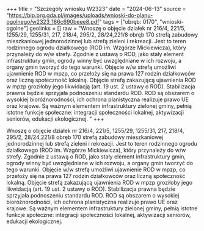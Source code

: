 +++
title = "Szczegóły wniosku W2323"
date = "2024-06-13"
source = "https://bip.brg.gda.pl/images/uploads/wnioski-do-planu-ogolnego/w2323_186c690beee8.pdf"
tags = ["obręb: 0170", "wnioski-ogolne"]
geolinks = []
raw = "Wnoszę o objęcie działek nr 216/4, 221/5, 1255/29, 1255/31, 217, 218/4, 295/2, 28/24,221/8 obręb 170 strefą zabudowy mieszkaniowej jednorodzinnej lub strefą zieleni i rekreacji. Jest to teren rodzinnego ogrodu działkowego (ROD im. Wzgórze Mickiewicza), który przynależy do w/w strefy. Zgodnie z ustawą o ROD, jako stały element infrastruktury gmin, ogrody winny być uwzględniane w ich rozwoju, a organy gmin tworzyć do tego warunki. Objęcie w/w strefą umożliwi ujawnienie ROD w mpzp, co przełoży się na prawa 127 rodzin działkowców oraz liczną społeczność lokalną. Objęcie strefą zakazującą ujawnienia ROD w mpzp groziłoby jego likwidacją (art. 19 ust. 2 ustawy o ROD). Stabilizacja prawna będzie sprzyjała podnoszeniu standardu ROD. ROD są obszarem o wysokiej bioróżnorodności, ich ochrona planistyczna realizuje prawo UE oraz krajowe. Są ważnym elementem infrastruktury zielonej gminy, pełnią istotne funkcje społeczne: integracji społeczności lokalnej, aktywizacji seniorów, edukacji ekologicznej. "
+++

Wnoszę o objęcie działek nr 216/4, 221/5, 1255/29, 1255/31, 217, 218/4, 295/2,
28/24,221/8 obręb 170 strefą zabudowy mieszkaniowej jednorodzinnej lub strefą zieleni i
rekreacji. Jest to teren rodzinnego ogrodu działkowego (ROD im. Wzgórze Mickiewicza), który
przynależy do w/w strefy. Zgodnie z ustawą o ROD, jako stały element infrastruktury gmin,
ogrody winny być uwzględniane w ich rozwoju, a organy gmin tworzyć do tego warunki. Objęcie
w/w strefą umożliwi ujawnienie ROD w mpzp, co przełoży się na prawa 127 rodzin działkowców
oraz liczną społeczność lokalną. Objęcie strefą zakazującą ujawnienia ROD w mpzp groziłoby
jego likwidacją (art. 19 ust. 2 ustawy o ROD). Stabilizacja prawna będzie sprzyjała podnoszeniu
standardu ROD. ROD są obszarem o wysokiej bioróżnorodności, ich ochrona planistyczna
realizuje prawo UE oraz krajowe. Są ważnym elementem infrastruktury zielonej gminy, pełnią
istotne funkcje społeczne: integracji społeczności lokalnej, aktywizacji seniorów, edukacji
ekologicznej.



